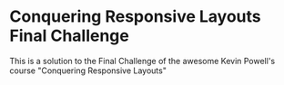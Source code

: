 # Conquering Responsive Layouts Final Challenge

This is a solution to the Final Challenge of the awesome Kevin Powell's course "Conquering Responsive Layouts"
